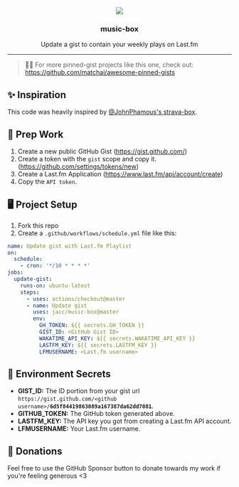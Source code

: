<p align='center'> 
  <img src="https://github.com/jacc/music-box/blob/master/branding/musicbox-preview.png">
  <h3 align="center">music-box</h3>
  <p align="center">Update a gist to contain your weekly plays on Last.fm</p>
</p>

---
> 📌✨ For more pinned-gist projects like this one, check out: https://github.com/matchai/awesome-pinned-gists

## ✨ Inspiration
This code was heavily inspired by [@JohnPhamous's strava-box](https://github.com/JohnPhamous/strava-box).

## 🎒 Prep Work
1. Create a new public GitHub Gist (https://gist.github.com/)
1. Create a token with the `gist` scope and copy it. (https://github.com/settings/tokens/new)
1. Create a Last.fm Application (https://www.last.fm/api/account/create)
1. Copy the `API token`.

## 🖥 Project Setup
1. Fork this repo
1. Create a `.github/workflows/schedule.yml` file like this:
```yml
name: Update gist with Last.fm Playlist
on:
  schedule:
    - cron: '*/10 * * * *'
jobs:
  update-gist:
    runs-on: ubuntu-latest
    steps:
      - uses: actions/checkout@master
      - name: Update gist
        uses: jacc/music-box@master
        env:
          GH_TOKEN: ${{ secrets.GH_TOKEN }}
          GIST_ID: <GitHub Gist ID>
          WAKATIME_API_KEY: ${{ secrets.WAKATIME_API_KEY }}
          LASTFM_KEY: ${{ secrets.LASTFM_KEY }}
          LFMUSERNAME: <Last.fm username>
```

## 🤫 Environment Secrets
- **GIST_ID:** The ID portion from your gist url `https://gist.github.com/<github username>/`**`6d5f84419863089a167387da62dd7081`**.
- **GITHUB_TOKEN:** The GitHub token generated above.
- **LASTFM_KEY:** The API key you got from creating a Last.fm API account.
- **LFMUSERNAME:** Your Last.fm username.

## 💸 Donations

Feel free to use the GitHub Sponsor button to donate towards my work if you're feeling generous <3
